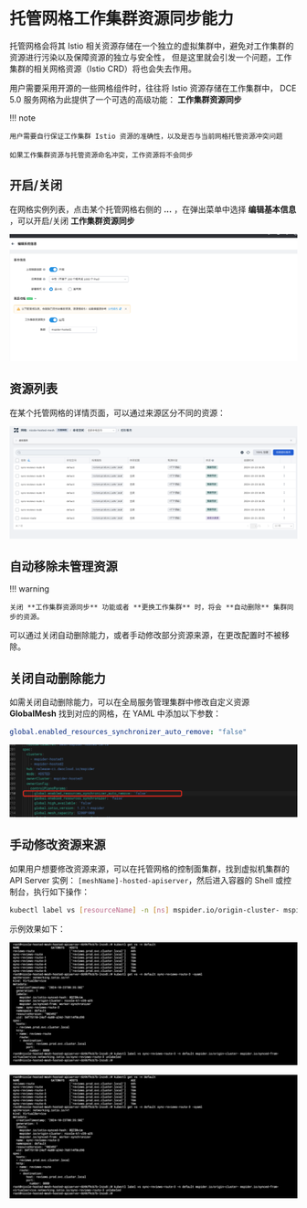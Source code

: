 # 托管网格工作集群资源同步能力

托管网格会将其 Istio 相关资源存储在一个独立的虚拟集群中，避免对工作集群的资源进行污染以及保障资源的独立与安全性，
但是这里就会引发一个问题，工作集群的相关网格资源（Istio CRD）将也会失去作用。

用户需要采用开源的一些网格组件时，往往将 Istio 资源存储在工作集群中，
DCE 5.0 服务网格为此提供了一个可选的高级功能： **工作集群资源同步**

!!! note

    用户需要自行保证工作集群 Istio 资源的准确性，以及是否与当前网格托管资源冲突问题

    如果工作集群资源与托管资源命名冲突，工作资源将不会同步

## 开启/关闭

在网格实例列表，点击某个托管网格右侧的 **...** ，在弹出菜单中选择 **编辑基本信息** ，可以开启/关闭 **工作集群资源同步**

![on/off](../images/sync-mesh01.png)

## 资源列表

在某个托管网格的详情页面，可以通过来源区分不同的资源：

![resources](../images/sync-mesh02.png)

## 自动移除未管理资源

!!! warning

    关闭 **工作集群资源同步** 功能或者 **更换工作集群** 时，将会 **自动删除** 集群同步的资源。

可以通过关闭自动删除能力，或者手动修改部分资源来源，在更改配置时不被移除。

## 关闭自动删除能力

如需关闭自动删除能力，可以在全局服务管理集群中修改自定义资源 **GlobalMesh** 找到对应的网格，在 YAML 中添加以下参数：

```yaml
global.enabled_resources_synchronizer_auto_remove: "false"
```

![disable](../images/sync-mesh03.png)

## 手动修改资源来源

如果用户想要修改资源来源，可以在托管网格的控制面集群，找到虚拟机集群的 API Server 实例：
`[meshName]-hosted-apiserver`，然后进入容器的 Shell 或控制台，执行如下操作：

```bash
kubectl label vs [resourceName] -n [ns] mspider.io/origin-cluster- mspider.io/synced-from-
```

示例效果如下：

![example 1](../images/sync-mesh04.png)

![example 2](../images/sync-mesh04.png)
